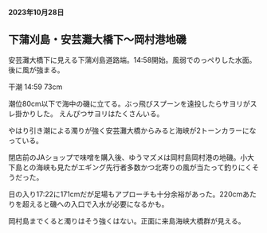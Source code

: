 #### 2023年10月28日

## 下蒲刈島・安芸灘大橋下〜岡村港地磯

安芸灘大橋下に見える下蒲刈島道路端。14:58開始。風弱でのっぺりした水面。後に風が強まる。

干潮 14:59 73cm 

潮位80cm以下で海中の磯に立てる。ぶっ飛びスプーンを遠投したらサヨリがスレ掛かりした。
えんぴつサヨリはたくさんいる。

やはり引き潮による濁りが強く安芸灘大橋からみると海峡が2トーンカラーになっている。

閉店前のJAショップで味噌を購入後、ゆうマズメは岡村島岡村港の地磯。小大下島との海峡も見たがエギング先行者多数かつ北寄りの風が当たって釣りにくそうだった。

日の入り17:22に171cmだが足場もアプローチも十分余裕があった。220cmあたりを超えると磯への入口で入水が必要になるかも。

岡村島までくると濁りはそう強くはない。正面に来島海峡大橋群が見える。